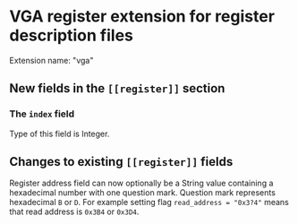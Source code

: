 # VGA register extension for register description files

Extension name: "vga"

## New fields in the `[[register]]` section

### The `index` field

Type of this field is Integer.

## Changes to existing `[[register]]` fields

Register address field can now optionally be a String value
containing a hexadecimal number with
one question mark. Question mark represents hexadecimal `B` or `D`. For example
setting flag `read_address = "0x3?4"` means that read address is `0x3B4` or `0x3D4`.
